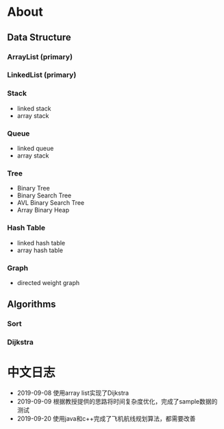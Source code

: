 # About
## Data Structure
### ArrayList (primary)
### LinkedList (primary)
### Stack
- linked stack
- array stack
### Queue
- linked queue
- array stack
### Tree
- Binary Tree
- Binary Search Tree
- AVL Binary Search Tree
- Array Binary Heap
### Hash Table
- linked hash table
- array hash table
### Graph
- directed weight graph
## Algorithms
### Sort
### Dijkstra
# 中文日志
- 2019-09-08	使用array list实现了Dijkstra
- 2019-09-09	根据教授提供的思路将时间复杂度优化，完成了sample数据的测试
- 2019-09-20  使用java和c++完成了飞机航线规划算法，都需要改善